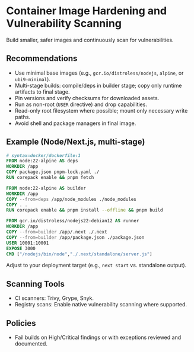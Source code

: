 # Container Image Hardening and Vulnerability Scanning

Build smaller, safer images and continuously scan for vulnerabilities.

## Recommendations

- Use minimal base images (e.g., `gcr.io/distroless/nodejs`, `alpine`, or `ubi9-minimal`).
- Multi-stage builds: compile/deps in builder stage; copy only runtime artifacts to final stage.
- Pin versions and verify checksums for downloaded assets.
- Run as non-root (`USER` directive) and drop capabilities.
- Read-only root filesystem where possible; mount only necessary write paths.
- Avoid shell and package managers in final image.

## Example (Node/Next.js, multi-stage)

```dockerfile
# syntax=docker/dockerfile:1
FROM node:22-alpine AS deps
WORKDIR /app
COPY package.json pnpm-lock.yaml ./
RUN corepack enable && pnpm fetch

FROM node:22-alpine AS builder
WORKDIR /app
COPY --from=deps /app/node_modules ./node_modules
COPY . .
RUN corepack enable && pnpm install --offline && pnpm build

FROM gcr.io/distroless/nodejs22-debian12 AS runner
WORKDIR /app
COPY --from=builder /app/.next ./.next
COPY --from=builder /app/package.json ./package.json
USER 10001:10001
EXPOSE 3000
CMD ["/nodejs/bin/node","./.next/standalone/server.js"]
```

Adjust to your deployment target (e.g., `next start` vs. standalone output).

## Scanning Tools

- CI scanners: Trivy, Grype, Snyk.
- Registry scans: Enable native vulnerability scanning where supported.

## Policies

- Fail builds on High/Critical findings or with exceptions reviewed and documented.
